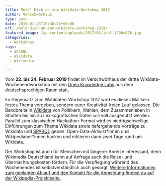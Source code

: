 ```yaml
---
title: Meld‘ Dich an zum Wikidata-Workshop 2019
author: Verschwörhaus
type: post
date: 2019-01-25T15:38:13+00:00
url: /meld-dich-an-zum-wikidata-workshop-2019/
featured_image: /wp-content/uploads/2017/01/johl-1200x676.jpg
categories:
  - Workshops
tags:
  - SPARQL
  - Wikidata
  - Wikimedia

---
```

Vom **22. bis 24. Februar 2019** findet im Verschwörhaus der dritte Wikidata-Wochenendworkshop mit den [Open Knowledge Labs][1] aus dem deutschsprachigen Raum statt.

Im Gegensatz zum Wahldaten-Workshop 2017 wird es dieses Mal kein festes Thema vorgeben, sondern eurer Kreativität freien Lauf gelassen. Die Bandbreite in [Wikidata][2] von Politikern, Wahlen, dem Zusammenleben in Städten bis hin zu Lexikografischen Daten soll voll ausgenutzt werden. Parallel zum klassischen Hackathon-Format wird es niedrigschwellige Einführungen zum Thema Wikidata sowie tiefergehende Vorträge zu Wikidata und [SPARQL][3] geben. Open-Data-Aktivist\*innen und Wikipedianer\*innen hacken und editieren dann zwei Tage rund um Wikidata. 

Der Workshop ist auch für Menschen mit längerer Anreise interessant, denn Wikimedia Deutschland kann auf Anfrage auch die Reise- und Übernachtungskosten fördern. Für die Verpflegung während des Wochenendes ist selbstverständlich auch gesorgt. [Weitere Informationen zum geplanten Ablauf und den Kontakt für die Anmeldung findest du auf der Wikipedia-Projektseite.][4]

 [1]: https://codefor.de/
 [2]: https://www.wikidata.org/wiki/Wikidata:Main_Page
 [3]: https://de.wikipedia.org/wiki/SPARQL
 [4]: https://de.wikipedia.org/wiki/Wikipedia:Wikidata-Workshop-Ulm-2019